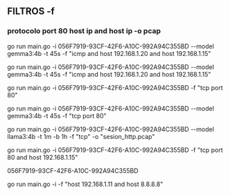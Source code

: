 

## FILTROS -f 
### protocolo port 80 host ip and host ip  -o pcap


go run main.go -i 056F7919-93CF-42F6-A10C-992A94C355BD --model gemma3:4b -t 45s -f "icmp and host 192.168.1.20 and host 192.168.1.15"



 go run main.go -i 056F7919-93CF-42F6-A10C-992A94C355BD --model gemma3:4b -t 45s -f "icmp and host 192.168.1.20 and host 192.168.1.15"

go run main.go -i 056F7919-93CF-42F6-A10C-992A94C355BD -f "tcp port 80"

go run main.go -i 056F7919-93CF-42F6-A10C-992A94C355BD --model gemma3:4b -t 45s -f "tcp port 80"



go run main.go -i 056F7919-93CF-42F6-A10C-992A94C355BD --model llama3:4b -t 1m -b 1h -f "tcp" -o "sesion_http.pcap"

 go run main.go -i 056F7919-93CF-42F6-A10C-992A94C355BD -f "tcp port 80 and host 192.168.1.15"

056F7919-93CF-42F6-A10C-992A94C355BD

go run main.go -i <ID-INTERFAZ> -f "host 192.168.1.11 and host 8.8.8.8"


